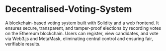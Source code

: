 # Decentralised-Voting-System
A blockchain-based voting system built with Solidity and a web frontend. It ensures secure, transparent, and tamper-proof elections by recording votes on the Ethereum blockchain. Users can register, view candidates, and vote via Web3.js and MetaMask, eliminating central control and ensuring fair, verifiable results.
